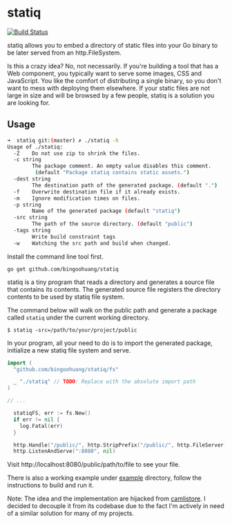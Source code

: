 # statiq

[![Build Status](https://travis-ci.org/bingoohuang/statiq.svg?branch=master)](https://travis-ci.org/bingoohuang/statiq)

statiq allows you to embed a directory of static files into your Go binary to be later served from an http.FileSystem.

Is this a crazy idea? No, not necessarily. If you're building a tool that has a Web component, you typically want to serve some images, CSS and JavaScript. You like the comfort of distributing a single binary, so you don't want to mess with deploying them elsewhere. If your static files are not large in size and will be browsed by a few people, statiq is a solution you are looking for.

## Usage

```bash
➜  statiq git:(master) ✗ ./statiq -h
Usage of ./statiq:
  -Z	Do not use zip to shrink the files.
  -c string
    	The package comment. An empty value disables this comment.
    	 (default "Package statiq contains static assets.")
  -dest string
    	The destination path of the generated package. (default ".")
  -f	Overwrite destination file if it already exists.
  -m	Ignore modification times on files.
  -p string
    	Name of the generated package (default "statiq")
  -src string
    	The path of the source directory. (default "public")
  -tags string
    	Write build constraint tags
  -w	Watching the src path and build when changed.
```

Install the command line tool first.

	go get github.com/bingoohuang/statiq

statiq is a tiny program that reads a directory and generates a source file that contains its contents. The generated source file registers the directory contents to be used by statiq file system.

The command below will walk on the public path and generate a package called `statiq` under the current working directory.

    $ statiq -src=/path/to/your/project/public

In your program, all your need to do is to import the generated package, initialize a new statiq file system and serve.

~~~ go
import (
  "github.com/bingoohuang/statiq/fs"

  _ "./statiq" // TODO: Replace with the absolute import path
)

// ...

  statiqFS, err := fs.New()
  if err != nil {
    log.Fatal(err)
  }

  http.Handle("/public/", http.StripPrefix("/public/", http.FileServer(statiqFS)))
  http.ListenAndServe(":8080", nil)
~~~

Visit http://localhost:8080/public/path/to/file to see your file.

There is also a working example under [example](https://github.com/bingoohuang/statiq/tree/master/example) directory, follow the instructions to build and run it.

Note: The idea and the implementation are hijacked from [camlistore](http://camlistore.org/). I decided to decouple it from its codebase due to the fact I'm actively in need of a similar solution for many of my projects.
